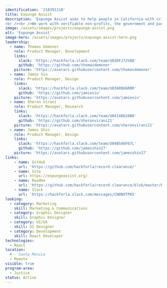 ```yaml
---
identification: '218391110'
title: Expunge Assist
description: 'Expunge Assist aims to help people in California with criminal records accomplish record clearance, expungement or reduction and subsequently a second chance as a part of society.
<br /><br />We work with verifiable non-profits, the government and partners to build digital tools that can affect changes in the lives of these justice impacted individuals.'
image: /assets/images/projects/expunge-assist.png
alt: 'Expunge Assist'
image-hero: /assets/images/projects/expunge-assist-hero.png
leadership:
  - name: Thomas Demoner
    role: Product Manager, Development
    links:
      slack: 'https://hackforla.slack.com/team/U02DFJ72V8Q'
      github: 'https://github.com/thomasdemoner'
    picture: 'https://avatars.githubusercontent.com/thomasdemoner'
  - name: Jamie Siu
    role: Product Manager, Design
    links:
      slack: 'https://hackforla.slack.com/team/U036RQHGRRR'
      github: 'https://github.com/jamiesiu'
    picture: 'https://avatars.githubusercontent.com/jamiesiu'
  - name: Sheron Virani
    role: Product Manager, Research
    links:
      slack: 'https://hackforla.slack.com/team/U041X0628B0'
      github: 'https://github.com/sheronvirani21'
    picture: 'https://avatars.githubusercontent.com/sheronvirani21'
  - name: James Shin
    role: Product Manager, Design
    links:
      slack: 'https://hackforla.slack.com/team/U04BS46F67L'
      github: 'https://github.com/jamesshin27'
    picture: 'https://avatars.githubusercontent.com/jamesshin27'
links:
    - name: GitHub
      url: 'https://github.com/hackforla/record-clearance/'
    - name: Site
      url: https://expungeassist.org/
    - name: Readme
      url: 'https://github.com/hackforla/record-clearance/blob/master/README.md'
    - name: Slack
      url: 'https://hackforla.slack.com/messages/CN8NXTPK5'
looking:
  - category: Marketing
    skill: Marketing & Communications
  - category: Graphic Designer
    skill: Graphic Designer
  - category: UI/UX
    skill: UI Designer
  - category: Development
    skill: React Developer
technologies:
  - React
location:
  # - Santa Monica
  - Remote
visible: true
program-area: 
  - Justice
status: Active
---
```

